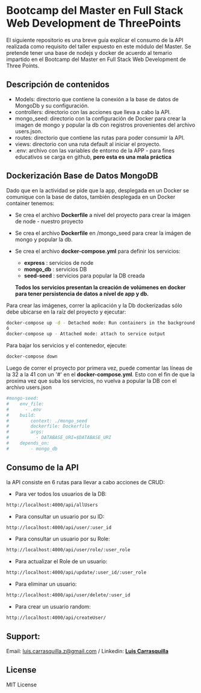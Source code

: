 # Bootcamp del Master en Full Stack Web Development de ThreePoints

El siguiente repositorio es una breve guía explicar el consumo de la API realizada como requisito del taller expuesto en este módulo del Master.
Se pretende tener una base de nodejs y docker de acuerdo al temario impartido en el Bootcamp del Master en Full Stack Web Development de Three Points.

## Descripción de contenidos

* Models: directorio que contiene la conexión a la base de datos de MongoDb y su configuración.
* controllers: directorio con las acciones que lleva a cabo la API.
* mongo_seed: directorio con la configuración de Docker para crear la imagen de mongo y popular la db con registros provenientes 
  del archivo users.json.
* routes: directorio que contiene las rutas para poder consumir la API.
* views: directorio con una ruta default al iniciar el proyecto.
* .env: archivo con las variables de entorno de la APP - para fines educativos se carga en github, **pero esta es una mala práctica**

## Dockerización Base de Datos MongoDB

Dado que en la actividad se pide que la app, desplegada en un Docker se comunique con la base de datos, también desplegada en un Docker container tenemos:

* Se crea el archivo **Dockerfile** a nivel del proyecto para crear la imágen de node - nuestro proyecto
* Se crea el archivo **Dockerfile** en /mongo_seed para crear la imágen de mongo y popular la db.
* Se crea el archivo **docker-compose.yml** para definir los servicios:
    - **express** : servicios de node
    - **mongo_db** : servicios DB
    - **seed-seed** : servicios para popular la DB creada
    
    **Todos los servicios presentan la creación de volúmenes en docker para tener persistencia de datos a nivel de app y db.**

Para crear las imágenes, correr la aplicación y la Db dockerizadas sólo debe ubicarse en la raíz del proyecto y ejecutar:
```bash
docker-compose up -d - Detached mode: Run containers in the background
ó
docker-compose up - Attached mode: attach to service output
```

Para bajar los servicios y el contenedor, ejecute:
```bash
docker-compose down
```

Luego de correr el proyecto por primera vez, puede comentar las líneas de la 32 a la 41 con un '#' en el **docker-compose.yml**.
Esto con el fin de que la proxima vez que suba los servicios, no vuelva a popular la DB con el archivo users.json
```bash
#mongo-seed:
#    env_file:
#      - .env
#    build:
#        context: ./mongo_seed
#        dockerfile: Dockerfile
#        args:
#          - DATABASE_URI=$DATABASE_URI
#    depends_on:
#        - mongo_db
```

## Consumo de la API

la API consiste en 6 rutas para llevar a cabo acciones de CRUD:

* Para ver todos los usuarios de la DB:
```bash
http://localhost:4000/api/allUsers
```

* Para consultar un usuario por su ID:
```bash
http://localhost:4000/api/user/:user_id
```

* Para consultar un usuario por su Role:
```bash
http://localhost:4000/api/user/role/:user_role
```

* Para actualizar el Role de un usuario:
```bash
http://localhost:4000/api/update/:user_id/:user_role
```

* Para eliminar un usuario:
```bash
http://localhost:4000/api/user/delete/:user_id
```

* Para crear un usuario random:
```bash
http://localhost:4000/api/createUser/
```

## Support:
Email: <luis.carrasquilla.z@gmail.com> / 
Linkedin: **[Luis Carrasquilla](https://www.linkedin.com/in/luis-carrasquilla/)** 


## License
MIT License


